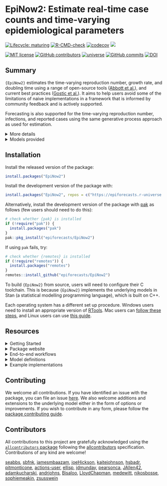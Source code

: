 
# EpiNow2: Estimate real-time case counts and time-varying epidemiological parameters

[![Lifecycle:
maturing](https://img.shields.io/badge/lifecycle-maturing-blue.svg)](https://lifecycle.r-lib.org/articles/stages.html#maturing)
[![R-CMD-check](https://github.com/epiforecasts/EpiNow2/actions/workflows/R-CMD-check.yaml/badge.svg)](https://github.com/epiforecasts/EpiNow2/actions/workflows/R-CMD-check.yaml)
[![codecov](https://codecov.io/gh/epiforecasts/EpiNow2/branch/main/graph/badge.svg?token=FZWwEMdpq6)](https://app.codecov.io/gh/epiforecasts/EpiNow2)
[![](https://cranlogs.r-pkg.org/badges/grand-total/EpiNow2)](https://cran.r-project.org/package=EpiNow2)

[![MIT
license](https://img.shields.io/badge/License-MIT-blue.svg)](https://github.com/epiforecasts/EpiNow2/blob/main/LICENSE.md/)
[![GitHub
contributors](https://img.shields.io/github/contributors/epiforecasts/EpiNow2)](https://github.com/epiforecasts/EpiNow2/graphs/contributors)
[![universe](https://epiforecasts.r-universe.dev/badges/EpiNow2)](http://epiforecasts.r-universe.dev/#package:EpiNow2)
[![GitHub
commits](https://img.shields.io/github/commits-since/epiforecasts/EpiNow2/v1.6.0.svg?color=orange)](https://GitHub.com/epiforecasts/EpiNow2/commit/main/)
[![DOI](https://zenodo.org/badge/272995211.svg)](https://zenodo.org/badge/latestdoi/272995211)

## Summary

`{EpiNow2}` estimates the time-varying reproduction number, growth rate,
and doubling time using a range of open-source tools ([Abbott et
al.](https://doi.org/10.12688/wellcomeopenres.16006.1)), and current
best practices ([Gostic et
al.](https://doi.org/10.1371/journal.pcbi.1008409)). It aims to help
users avoid some of the limitations of naive implementations in a
framework that is informed by community feedback and is actively
supported.

Forecasting is also supported for the time-varying reproduction number,
infections, and reported cases using the same generative process
approach as used for estimation.

<details>
<summary>
More details
</summary>

`{EpiNow2}` estimates the time-varying reproduction number on cases by
date of infection (using a similar approach to that implemented in
[`{EpiEstim}`](https://github.com/mrc-ide/EpiEstim)). True infections,
treated as latent and unobserved, are estimated and then mapped to
observed data (for example cases by date of report) via one or more
delay distributions (in the examples in the package documentation these
are an incubation period and a reporting delay) and a reporting model
that can include weekly periodicity.

Uncertainty is propagated from all inputs into the final parameter
estimates, helping to mitigate spurious findings. This is handled
internally. The time-varying reproduction estimates and the uncertain
generation time also give time-varying estimates of the rate of growth.

</details>
<details>
<summary>
Models provided
</summary>

`{EpiNow2}` provides three models:

- `estimate_infections()`: Reconstruct cases by date of infection from
  reported cases.

- `estimate_secondary()`: Estimate the relationship between primary and
  secondary observations, for example, deaths (secondary) based on
  hospital admissions (primary), or bed occupancy (secondary) based on
  hospital admissions (primary).

- `estimate_truncation()`: Estimate a truncation distribution from
  multiple snapshots of the same data source over time. For more
  flexibility, check out the
  [`{epinowcast}`](https://package.epinowcast.org/) package.

The default model in `estimate_infections()` uses a non-stationary
Gaussian process to estimate the time-varying reproduction number and
infer infections. Other options, which generally reduce runtimes at the
cost of the granularity of estimates or real-time performance, include:

- A stationary Gaussian process (faster to estimate but currently gives
  reduced performance for real time estimates).
- User specified breakpoints.
- A fixed reproduction number.
- A piecewise constant, combining a fixed reproduction number with
  breakpoints.
- A random walk, combining a fixed reproduction number with regularly
  spaced breakpoints (i.e weekly).
- A deconvolution/back-calculation method for inferring infections,
  followed with calculating the time-varying reproduction number.
- Adjustment for the remaining susceptible population beyond the
  forecast horizon.

By default, all these models are fit with [MCMC
sampling](https://mc-stan.org/docs/reference-manual/mcmc.html) using the
[`rstan`](https://mc-stan.org/users/interfaces/rstan) R package as the
backend. Users can, however, switch to use approximate algorithms like
[variational
inference](https://en.wikipedia.org/wiki/Variational_Bayesian_methods),
the
[pathfinder](https://mc-stan.org/docs/reference-manual/pathfinder.html)
algorithm, or [Laplace
approximation](https://mc-stan.org/docs/reference-manual/laplace.html)
especially for quick prototyping. The latter two methods are provided
through the [`cmdstanr`](https://mc-stan.org/cmdstanr/) R package, so
users will have to install that separately.

The documentation for `estimate_infections` provides examples of the
implementation of the different options available.

`{EpiNow2}` is designed to be used via a single function call to two
functions:

- `epinow()`: Estimate Rt and cases by date of infection and forecast
  these infections into the future.

- `regional_epinow()`: Efficiently run `epinow()` across multiple
  regions in an efficient manner.

These two functions call `estimate_infections()`, which works to
reconstruct cases by date of infection from reported cases.

For more details on using each function corresponding function
documentation.

</details>

## Installation

Install the released version of the package:

``` r
install.packages("EpiNow2")
```

Install the development version of the package with:

``` r
install.packages("EpiNow2", repos = c("https://epiforecasts.r-universe.dev", getOption("repos")))
```

Alternatively, install the development version of the package with
[pak](https://pak.r-lib.org/) as follows (few users should need to do
this):

``` r
# check whether {pak} is installed
if (!require("pak")) {
  install.packages("pak")
}
pak::pkg_install("epiforecasts/EpiNow2")
```

If using `pak` fails, try:

``` r
# check whether {remotes} is installed
if (!require("remotes")) {
  install.packages("remotes")
}
remotes::install_github("epiforecasts/EpiNow2")
```

To build `{EpiNow2}` from source, users will need to configure their C
toolchain. This is because `{EpiNow2}` implements the underlying models
in Stan (a statistical modelling programming language), which is built
on C++.

Each operating system has a different set up procedure. Windows users
need to install an appropriate version of
[RTools](https://github.com/stan-dev/rstan/wiki/Configuring-C---Toolchain-for-Windows).
Mac users can [follow these
steps](https://github.com/stan-dev/rstan/wiki/Configuring-C---Toolchain-for-Mac),
and Linux users can use [this
guide](https://github.com/stan-dev/rstan/wiki/Configuring-C-Toolchain-for-Linux).

## Resources

<details>
<summary>
Getting Started
</summary>

The Getting Started vignette (see `vignette("EpiNow2")`) is your
quickest entry point to the package. It provides a quick run through of
the two main functions in the package and how to set up them up. It also
discusses how to summarise and visualise the results after running the
models.

More broadly, users can also learn the details of estimating delay
distributions, nowcasting, and forecasting in a structured way through
the free and open short-course, [“Nowcasting and forecasting infectious
disease dynamics”](https://nfidd.github.io/nfidd/), developed by some
authors of this package.

</details>
<details>
<summary>
Package website
</summary>

The package has two websites: one for [the stable release version on
CRAN](https://epiforecasts.io/EpiNow2/), and another for [the version in
development](https://epiforecasts.io/EpiNow2/dev/). These two provide
various resources for learning about the package, including the function
reference, details about each model (model definition), workflows for
each model (usage), and case studies or literature of applications of
the package. However, the development website may contain experimental
features and information not yet available in the stable release.

</details>
<details>
<summary>
End-to-end workflows
</summary>

The workflow vignette (see `vignette("estimate_infections_workflow")`)
provides guidance on the end-to-end process of estimating reproduction
numbers and performing short-term forecasts for a disease spreading in a

</details>
<details>
<summary>
Model definitions
</summary>

In different vignettes we provide the mathematical definition of each
model. For example, the model definition vignette for
`estimate_infections()` can be found in
`vignette("estimate_infections")`.

</details>
<details>
<summary>
Example implementations
</summary>

A simple example of using the package to estimate a national Rt for
Covid-19 can be found
[here](https://gist.github.com/seabbs/163d0f195892cde685c70473e1f5e867).

</details>

## Contributing

We welcome all contributions. If you have identified an issue with the
package, you can file an issue
[here](https://github.com/epiforecasts/EpiNow2/issues). We also welcome
additions and extensions to the underlying model either in the form of
options or improvements. If you wish to contribute in any form, please
follow the [package contributing
guide](https://github.com/epiforecasts/EpiNow2/blob/main/.github/CONTRIBUTING.md).

## Contributors

<!-- ALL-CONTRIBUTORS-LIST:START - Do not remove or modify this section -->
<!-- prettier-ignore-start -->
<!-- markdownlint-disable -->

All contributions to this project are gratefully acknowledged using the
[`allcontributors` package](https://github.com/ropensci/allcontributors)
following the [allcontributors](https://allcontributors.org)
specification. Contributions of any kind are welcome!

<a href="https://github.com/kaitejohnson/EpiNow2/commits?author=seabbs">seabbs</a>,
<a href="https://github.com/kaitejohnson/EpiNow2/commits?author=sbfnk">sbfnk</a>,
<a href="https://github.com/kaitejohnson/EpiNow2/commits?author=jamesmbaazam">jamesmbaazam</a>,
<a href="https://github.com/kaitejohnson/EpiNow2/commits?author=joeHickson">joeHickson</a>,
<a href="https://github.com/kaitejohnson/EpiNow2/commits?author=kaitejohnson">kaitejohnson</a>,
<a href="https://github.com/kaitejohnson/EpiNow2/commits?author=hsbadr">hsbadr</a>,
<a href="https://github.com/kaitejohnson/EpiNow2/commits?author=pitmonticone">pitmonticone</a>,
<a href="https://github.com/kaitejohnson/EpiNow2/commits?author=actions-user">actions-user</a>,
<a href="https://github.com/kaitejohnson/EpiNow2/commits?author=ellisp">ellisp</a>,
<a href="https://github.com/kaitejohnson/EpiNow2/commits?author=jdmunday">jdmunday</a>,
<a href="https://github.com/kaitejohnson/EpiNow2/commits?author=pearsonca">pearsonca</a>,
<a href="https://github.com/kaitejohnson/EpiNow2/commits?author=JAllen42">JAllen42</a>,
<a href="https://github.com/kaitejohnson/EpiNow2/commits?author=adamkucharski">adamkucharski</a>,
<a href="https://github.com/kaitejohnson/EpiNow2/commits?author=andrjohns">andrjohns</a>,
<a href="https://github.com/kaitejohnson/EpiNow2/commits?author=Bisaloo">Bisaloo</a>,
<a href="https://github.com/kaitejohnson/EpiNow2/commits?author=LloydChapman">LloydChapman</a>,
<a href="https://github.com/kaitejohnson/EpiNow2/commits?author=medewitt">medewitt</a>,
<a href="https://github.com/kaitejohnson/EpiNow2/commits?author=nikosbosse">nikosbosse</a>,
<a href="https://github.com/kaitejohnson/EpiNow2/commits?author=sophiemeakin">sophiemeakin</a>,
<a href="https://github.com/kaitejohnson/EpiNow2/commits?author=zsusswein">zsusswein</a>

<!-- markdownlint-enable -->
<!-- prettier-ignore-end -->
<!-- ALL-CONTRIBUTORS-LIST:END -->
